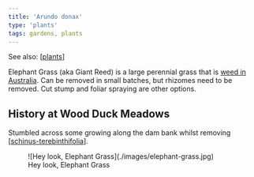 ```yaml
---
title: 'Arundo donax'
type: 'plants'
tags: gardens, plants 
---
```


See also: [[plants]]

Elephant Grass (aka Giant Reed) is a large perennial grass that is [weed in Australia](https://weeds.org.au/profiles/giant-reed-elephant/). Can be removed in small batches, but rhizomes need to be removed. Cut stump and foliar spraying are other options. 

## History at Wood Duck Meadows

Stumbled across some growing along the dam bank whilst removing [[schinus-terebinthifolia]]. 

<figure markdown>
![Hey look, Elephant Grass](./images/elephant-grass.jpg)
<figcaption>Hey look, Elephant Grass</figcaption>
</figure>

[//begin]: # "Autogenerated link references for markdown compatibility"
[plants]: plants "Plants"
[schinus-terebinthifolia]: schinus-terebinthifolia "Schinus Terebinthifolia"
[//end]: # "Autogenerated link references"